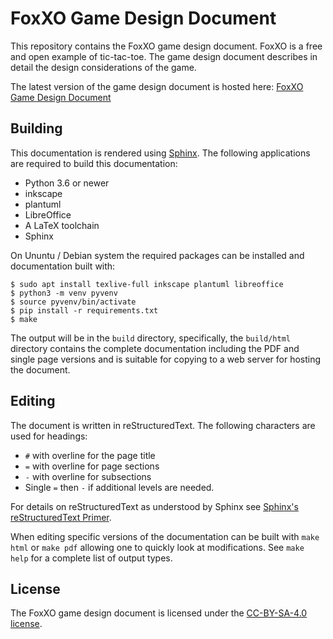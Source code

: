 FoxXO Game Design Document
==========================

This repository contains the FoxXO game design document. FoxXO is a free and
open example of tic-tac-toe. The game design document describes in detail the 
design considerations of the game.

The latest version of the game design document is hosted here:
[FoxXO Game Design Document](https://j-richey.github.io/project-documentation/foxxo-gdd/)


## Building
This documentation is rendered using [Sphinx](https://www.sphinx-doc.org/en/master/).
The following applications are required to build this documentation:

* Python 3.6 or newer
* inkscape
* plantuml
* LibreOffice
* A LaTeX toolchain
* Sphinx

On Ununtu / Debian system the required packages can be installed and
documentation built with:

```
$ sudo apt install texlive-full inkscape plantuml libreoffice
$ python3 -m venv pyvenv
$ source pyvenv/bin/activate
$ pip install -r requirements.txt
$ make
```

The output will be in the `build` directory, specifically, the `build/html`
directory contains the complete documentation including the PDF and single page
versions and is suitable for copying to a web server for hosting the document.


## Editing
The document is written in reStructuredText. The following characters are used
for headings:

* `#` with  overline for the page title
* `=` with overline for page sections
* `-` with overline for subsections
* Single `=` then `-` if additional levels are needed.

For details on reStructuredText as understood by Sphinx see
[Sphinx's reStructuredText Primer](https://www.sphinx-doc.org/en/master/usage/restructuredtext/basics.html).

When editing specific versions of the documentation can be built with `make html`
or `make pdf` allowing one to quickly look at modifications.  See `make help`
for a complete list of output types.


## License
The FoxXO game design document is licensed under the
[CC-BY-SA-4.0 license](https://github.com/j-richey/foxxo-gdd/blob/master/LICENSE.txt).

